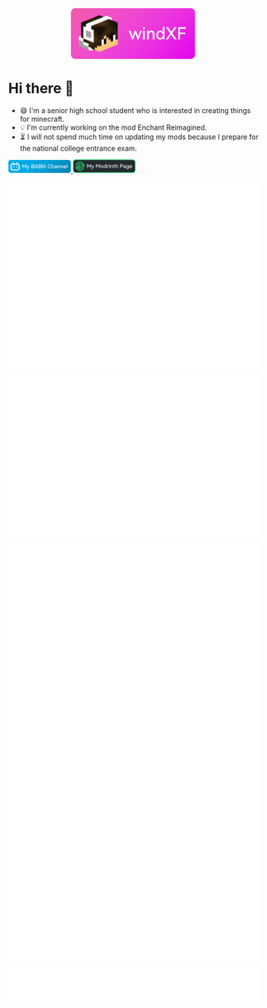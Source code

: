 <div align="center"><img src="https://raw.githubusercontent.com/wind-XF/wind-XF/main/head-banner.png" width="50%"></div>

# Hi there 👋
- 😄 I'm a senior high school student who is interested in creating things for minecraft. 
- 💡 I'm currently working on the mod Enchant Reimagined.
- ⏳ I will not spend much time on updating my mods because I prepare for the national college entrance exam.

<a href="https://space.bilibili.com/364402937">
<img src="https://raw.githubusercontent.com/wind-XF/wind-XF/main/bilibili.png" width="25%" alt="My BiliBili Channel">
</a>
<a href="https://modrinth.com/user/wind-XF">
<img src="https://raw.githubusercontent.com/wind-XF/wind-XF/main/modrinth.png" width="25%" alt="My Modrinth Page">
</a>

<p>
  <img src="/metrics.base.svg" alt="Metrics">
  <img src="/metrics.plugin.isocalendar.fullyear.svg" alt="Metrics">
  <img src="/metrics.plugin.stargazers.chartist.svg" alt="Metrics">
  <img src="/metrics.plugin.languages.svg" alt="Metrics">
</p>
